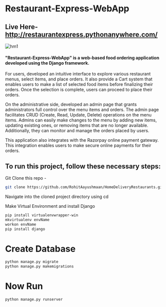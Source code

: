 # Restaurant-Express-WebApp

## Live Here- http://restaurantexpress.pythonanywhere.com/


 ![hm1](https://github.com/RohitAayushmaan/HomeDeliveryRestaurants/assets/52812829/789a30cd-e618-454f-baa7-ec8fc6c74611)



#### **"Restaurant-Express-WebApp"** is a web-based food ordering application developed using the Django framework. 

For users, developed an intuitive interface to explore various restaurant menus, select items, and place orders. It also provide a Cart system that enables users to make a list of selected food items before finalizing their orders. Once the selection is complete, users can proceed to place their orders.

On the administrative side, developed an admin page that grants administrators full control over the menu items and orders. The admin page facilitates CRUD (Create, Read, Update, Delete) operations on the menu items. Admins can easily make changes to the menu by adding new items, updating existing ones, or removing items that are no longer available. Additionally, they can monitor and manage the orders placed by users.

This application also integrates with the Razorpay online payment gateway. This integration enables users to make secure online payments for their orders.

## To run this project, follow these necessary steps:

Git Clone this repo - 
```sh
git clone https://github.com/RohitAayushmaan/HomeDeliveryRestaurants.git
```
Navigate into the cloned project directory using cd <HomeDeliveryRestaurants>


Make Virtual Environment and install Django
```sh
pip install virtualenvwrapper-win
mkvirtualenv envName
workon envName
pip install django
```

# Create Database
```sh
python manage.py migrate
python manage.py makemigrations
```

# Now Run 
```sh
python manage.py runserver
```


